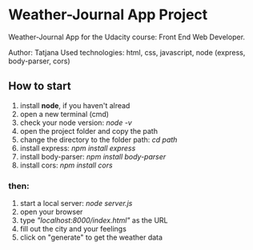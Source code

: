 # Weather-Journal App Project

Weather-Journal App for the Udacity course: Front End Web Developer.

Author: Tatjana
Used technologies: html, css, javascript, node (express, body-parser, cors)

## How to start
1. install **node**, if you haven't alread
2. open a new terminal (cmd)
3. check your node version: *node -v*
4. open the project folder and copy the path
5. change the directory to the folder path: *cd path*
6. install express: *npm install express*
7. install body-parser: *npm install body-parser*
8. install cors: *npm install cors*

### then:
1. start a local server: *node server.js*
1. open your browser
2. type *"localhost:8000/index.html"* as the URL
3. fill out the city and your feelings
4. click on "generate" to get the weather data
